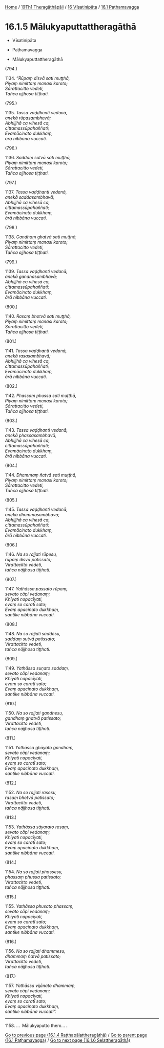 
[Home](/) / [19Th1 Theragāthāpāḷi](../../../19Th1.md) / [16 Vīsatinipāta](../../16.md) / [16.1 Paṭhamavagga](../16.1.md)

# 16.1.5 Mālukyaputtattheragāthā

* Vīsatinipāta

* Paṭhamavagga

* Mālukyaputtattheragāthā

(794.)

1134\. _“Rūpaṃ disvā sati muṭṭhā,_  
_Piyaṃ nimittaṃ manasi karoto;_  
_Sārattacitto vedeti,_  
_Tañca ajjhosa tiṭṭhati._  


(795.)

1135\. _Tassa vaḍḍhanti vedanā,_  
_anekā rūpasambhavā;_  
_Abhijjhā ca vihesā ca,_  
_cittamassūpahaññati;_  
_Evamācinato dukkhaṃ,_  
_ārā nibbāna vuccati._  


(796.)

1136\. _Saddaṃ sutvā sati muṭṭhā,_  
_Piyaṃ nimittaṃ manasi karoto;_  
_Sārattacitto vedeti,_  
_Tañca ajjhosa tiṭṭhati._  


(797.)

1137\. _Tassa vaḍḍhanti vedanā,_  
_anekā saddasambhavā;_  
_Abhijjhā ca vihesā ca,_  
_cittamassūpahaññati;_  
_Evamācinato dukkhaṃ,_  
_ārā nibbāna vuccati._  


(798.)

1138\. _Gandhaṃ ghatvā sati muṭṭhā,_  
_Piyaṃ nimittaṃ manasi karoto;_  
_Sārattacitto vedeti,_  
_Tañca ajjhosa tiṭṭhati._  


(799.)

1139\. _Tassa vaḍḍhanti vedanā,_  
_anekā gandhasambhavā;_  
_Abhijjhā ca vihesā ca,_  
_cittamassūpahaññati;_  
_Evamācinato dukkhaṃ,_  
_ārā nibbāna vuccati._  


(800.)

1140\. _Rasaṃ bhotvā sati muṭṭhā,_  
_Piyaṃ nimittaṃ manasi karoto;_  
_Sārattacitto vedeti,_  
_Tañca ajjhosa tiṭṭhati._  


(801.)

1141\. _Tassa vaḍḍhanti vedanā,_  
_anekā rasasambhavā;_  
_Abhijjhā ca vihesā ca,_  
_cittamassūpahaññati;_  
_Evamācinato dukkhaṃ,_  
_ārā nibbāna vuccati._  


(802.)

1142\. _Phassaṃ phussa sati muṭṭhā,_  
_Piyaṃ nimittaṃ manasi karoto;_  
_Sārattacitto vedeti,_  
_Tañca ajjhosa tiṭṭhati._  


(803.)

1143\. _Tassa vaḍḍhanti vedanā,_  
_anekā phassasambhavā;_  
_Abhijjhā ca vihesā ca,_  
_cittamassūpahaññati;_  
_Evamācinato dukkhaṃ,_  
_ārā nibbāna vuccati._  


(804.)

1144\. _Dhammaṃ ñatvā sati muṭṭhā,_  
_Piyaṃ nimittaṃ manasi karoto;_  
_Sārattacitto vedeti,_  
_Tañca ajjhosa tiṭṭhati._  


(805.)

1145\. _Tassa vaḍḍhanti vedanā,_  
_anekā dhammasambhavā;_  
_Abhijjhā ca vihesā ca,_  
_cittamassūpahaññati;_  
_Evamācinato dukkhaṃ,_  
_ārā nibbāna vuccati._  


(806.)

1146\. _Na so rajjati rūpesu,_  
_rūpaṃ disvā patissato;_  
_Virattacitto vedeti,_  
_tañca nājjhosa tiṭṭhati._  


(807.)

1147\. _Yathāssa passato rūpaṃ,_  
_sevato cāpi vedanaṃ;_  
_Khīyati nopacīyati,_  
_evaṃ so caratī sato;_  
_Evaṃ apacinato dukkhaṃ,_  
_santike nibbāna vuccati._  


(808.)

1148\. _Na so rajjati saddesu,_  
_saddaṃ sutvā patissato;_  
_Virattacitto vedeti,_  
_tañca nājjhosa tiṭṭhati._  


(809.)

1149\. _Yathāssa suṇato saddaṃ,_  
_sevato cāpi vedanaṃ;_  
_Khīyati nopacīyati,_  
_evaṃ so caratī sato;_  
_Evaṃ apacinato dukkhaṃ,_  
_santike nibbāna vuccati._  


(810.)

1150\. _Na so rajjati gandhesu,_  
_gandhaṃ ghatvā patissato;_  
_Virattacitto vedeti,_  
_tañca nājjhosa tiṭṭhati._  


(811.)

1151\. _Yathāssa ghāyato gandhaṃ,_  
_sevato cāpi vedanaṃ;_  
_Khīyati nopacīyati,_  
_evaṃ so caratī sato;_  
_Evaṃ apacinato dukkhaṃ,_  
_santike nibbāna vuccati._  


(812.)

1152\. _Na so rajjati rasesu,_  
_rasaṃ bhotvā patissato;_  
_Virattacitto vedeti,_  
_tañca nājjhosa tiṭṭhati._  


(813.)

1153\. _Yathāssa sāyarato rasaṃ,_  
_sevato cāpi vedanaṃ;_  
_Khīyati nopacīyati,_  
_evaṃ so caratī sato;_  
_Evaṃ apacinato dukkhaṃ,_  
_santike nibbāna vuccati._  


(814.)

1154\. _Na so rajjati phassesu,_  
_phassaṃ phussa patissato;_  
_Virattacitto vedeti,_  
_tañca nājjhosa tiṭṭhati._  


(815.)

1155\. _Yathāssa phusato phassaṃ,_  
_sevato cāpi vedanaṃ;_  
_Khīyati nopacīyati,_  
_evaṃ so caratī sato;_  
_Evaṃ apacinato dukkhaṃ,_  
_santike nibbāna vuccati._  


(816.)

1156\. _Na so rajjati dhammesu,_  
_dhammaṃ ñatvā patissato;_  
_Virattacitto vedeti,_  
_tañca nājjhosa tiṭṭhati._  


(817.)

1157\. _Yathāssa vijānato dhammaṃ,_  
_sevato cāpi vedanaṃ;_  
_Khīyati nopacīyati,_  
_evaṃ so caratī sato;_  
_Evaṃ apacinato dukkhaṃ,_  
_santike nibbāna vuccati”._  


---

1158\. …  Mālukyaputto thero… .



[Go to previous page (16.1.4 Raṭṭhapālattheragāthā)](16.1.4.md) / [Go to parent page (16.1 Paṭhamavagga)](../16.1.md) / [Go to next page (16.1.6 Selattheragāthā)](16.1.6.md)


